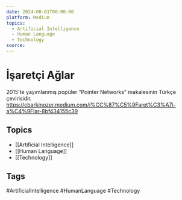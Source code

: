 ```yaml
---
date: 2024-08-01T00:00:00
platform: Medium
topics:
  - Artificial Intelligence
  - Human Language
  - Technology
source: 
---
```

# İşaretçi Ağlar

2015'te yayımlanmış popüler “Pointer Networks” makalesinin Türkçe çevirisidir. https://cbarkinozer.medium.com/i%CC%87%C5%9Faret%C3%A7i-a%C4%9Flar-8bf434155c39

## Topics
- [[Artificial Intelligence]]
- [[Human Language]]
- [[Technology]]

## Tags
#ArtificialIntelligence #HumanLanguage #Technology